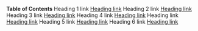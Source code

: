 **Table of Contents**
Heading 1 link [Heading link](https://github.com/pandao/editor.md "Heading link")
Heading 2 link [Heading link](https://github.com/pandao/editor.md "Heading link")
Heading 3 link [Heading link](https://github.com/pandao/editor.md "Heading link")
Heading 4 link [Heading link](https://github.com/pandao/editor.md "Heading link") Heading link [Heading link](https://github.com/pandao/editor.md "Heading link")
Heading 5 link [Heading link](https://github.com/pandao/editor.md "Heading link")
Heading 6 link [Heading link](https://github.com/pandao/editor.md "Heading link")
